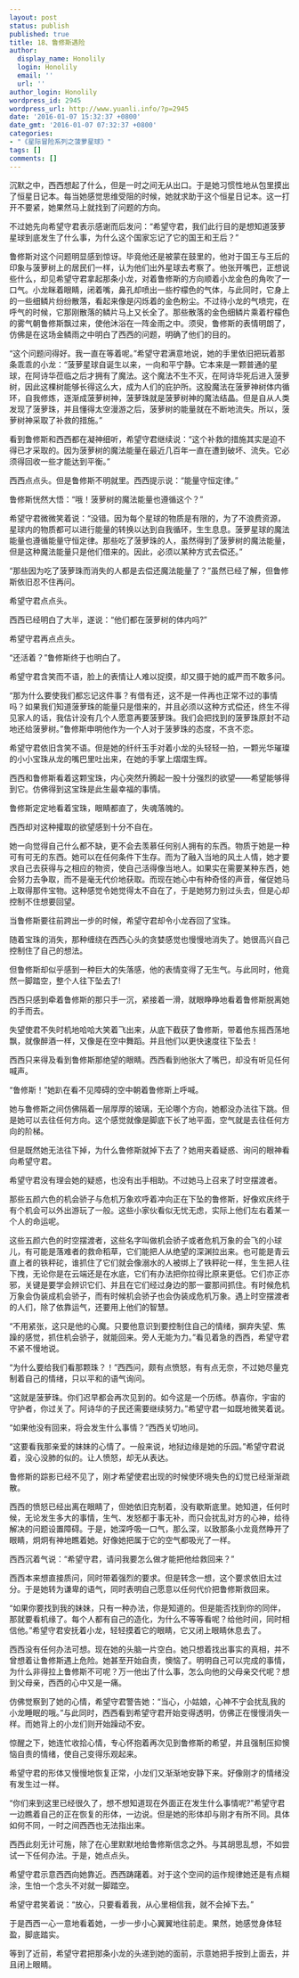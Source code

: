 ```yaml
---
layout: post
status: publish
published: true
title: 18、鲁修斯遇险
author:
  display_name: Honolily
  login: Honolily
  email: ''
  url: ''
author_login: Honolily
wordpress_id: 2945
wordpress_url: http://www.yuanli.info/?p=2945
date: '2016-01-07 15:32:37 +0800'
date_gmt: '2016-01-07 07:32:37 +0800'
categories:
- "《星际冒险系列之菠萝星球》"
tags: []
comments: []
---
```

<p>沉默之中，西西想起了什么，但是一时之间无从出口。于是她习惯性地从包里摸出了恒星日记本。每当她感觉思维受阻的时候，她就求助于这个恒星日记本。这一打开不要紧，她果然马上就找到了问题的方向。</p>
<p>不过她先向希望守君表示感谢而后发问：&ldquo;希望守君，我们此行目的是想知道菠萝星球到底发生了什么事，为什么这个国家忘记了它的国王和王后？&rdquo;</p>
<p>鲁修斯对这个问题明显感到惊讶。毕竟他还是被蒙在鼓里的，他对于国王与王后的印象与菠萝树上的居民们一样，认为他们出外星球去考察了。他张开嘴巴，正想说些什么，却见希望守君拿起那条小龙，对着鲁修斯的方向顺着小龙金色的角吹了一口气。小龙眯着眼睛，闭着嘴，鼻孔却喷出一些柠檬色的气体，与此同时，它身上的一些细鳞片纷纷散落，看起来像是闪烁着的金色粉尘。不过待小龙的气喷完，在呼气的时候，它那刚散落的鳞片马上又长全了。那些散落的金色细鳞片乘着柠檬色的雾气朝鲁修斯飘过来，使他沐浴在一阵金雨之中。须臾，鲁修斯的表情明朗了，仿佛是在这场金鳞雨之中明白了西西的问题，明确了他们的目的。</p>
<p>&ldquo;这个问题问得好。我一直在等着呢。&rdquo;希望守君满意地说，她的手里依旧把玩着那条乖乖的小龙：&ldquo;菠萝星球自诞生以来，一向和平宁静。它本来是一颗普通的星球，在阿诗华莅临之后才拥有了魔法。这个魔法不生不灭，在阿诗华死后进入菠萝树，因此这棵树能够长得这么大，成为人们的庇护所。这股魔法在菠萝神树体内循环，自我修炼，逐渐成菠萝树神，菠萝珠就是菠萝树神的魔法结晶。但是自从人类发现了菠萝珠，并且懂得太空漫游之后，菠萝树的能量就在不断地流失。所以，菠萝树神采取了补救的措施。&rdquo;</p>
<p>看到鲁修斯和西西都在凝神细听，希望守君继续说：&ldquo;这个补救的措施其实是迫不得已才采取的。因为菠萝树的魔法能量在最近几百年一直在遭到破坏、流失。它必须得回收一些才能达到平衡。&rdquo;</p>
<p>西西点点头。但是鲁修斯不明就里。西西提示说：&ldquo;能量守恒定律。&rdquo;</p>
<p>鲁修斯恍然大悟：&ldquo;哦！菠萝树的魔法能量也遵循这个？&rdquo;</p>
<p>希望守君微微笑着说：&ldquo;没错。因为每个星球的物质是有限的，为了不浪费资源，星球内的物质都可以进行能量的转换以达到自我循环，生生息息。菠萝星球的魔法能量也遵循能量守恒定律。那些吃了菠萝珠的人，虽然得到了菠萝树的魔法能量，但是这种魔法能量只是他们借来的。因此，必须以某种方式去偿还。&rdquo;</p>
<p>&ldquo;那些因为吃了菠萝珠而消失的人都是去偿还魔法能量了？&rdquo;虽然已经了解，但鲁修斯依旧忍不住再问。</p>
<p>希望守君点点头。</p>
<p>西西已经明白了大半，遂说：&ldquo;他们都在菠萝树的体内吗?&rdquo;</p>
<p>希望守君再点点头。</p>
<p>&ldquo;还活着？&rdquo;鲁修斯终于也明白了。</p>
<p>希望守君含笑而不语，脸上的表情让人难以捉摸，却又摄于她的威严而不敢多问。</p>
<p>&ldquo;那为什么要使我们都忘记这件事？有借有还，这不是一件再也正常不过的事情吗？如果我们知道菠萝珠的能量只是借来的，并且必须以这种方式偿还，终生不得见家人的话，我估计没有几个人愿意再要菠萝珠。我们会把找到的菠萝珠原封不动地还给菠萝树。&rdquo;鲁修斯申明他作为一个人对于菠萝珠的态度，不贪不恋。</p>
<p>希望守君依旧含笑不语。但是她的纤纤玉手对着小龙的头轻轻一拍，一颗光华璀璨的小小宝珠从龙的嘴巴里吐出来，在她的手掌上熠熠生辉。</p>
<p>西西和鲁修斯看着这颗宝珠，内心突然升腾起一股十分强烈的欲望&mdash;&mdash;希望能够得到它。仿佛得到这宝珠是此生最幸福的事情。</p>
<p>鲁修斯定定地看着宝珠，眼睛都直了，失魂落魄的。</p>
<p>西西却对这种攉取的欲望感到十分不自在。</p>
<p>她一向觉得自己什么都不缺，更不会去羡慕任何别人拥有的东西。物质于她是一种可有可无的东西。她可以在任何条件下生存。而为了融入当地的风土人情，她才要求自己去获得与之相应的物资，使自己活得像当地人。如果实在需要某种东西，她会努力去争取，而不是毫无代价地获取。而现在她心中有种奇怪的声音，催促她马上取得那件宝物。这种感觉令她觉得太不自在了，于是她努力别过头去，但是心却控制不住想要回望。</p>
<p>当鲁修斯要往前跨出一步的时候，希望守君却令小龙吞回了宝珠。</p>
<p>随着宝珠的消失，那种缠绕在西西心头的贪婪感觉也慢慢地消失了。她很高兴自己控制住了自己的想法。</p>
<p>但鲁修斯却似乎感到一种巨大的失落感，他的表情变得了无生气。与此同时，他竟然一脚踏空，整个人往下坠去了!</p>
<p>西西只感到牵着鲁修斯的那只手一沉，紧接着一滑，就眼睁睁地看着鲁修斯脱离她的手而去。</p>
<p>失望使君不失时机地哈哈大笑着飞出来，从底下截获了鲁修斯，带着他东摇西荡地飘，就像醉酒一样，又像是在空中舞蹈。并且他们以更快速度往下坠去！</p>
<p>西西只来得及看到鲁修斯那绝望的眼睛。西西看到他张大了嘴巴，却没有听见任何喊声。</p>
<p>&ldquo;鲁修斯！&rdquo;她趴在看不见障碍的空中朝着鲁修斯上呼喊。</p>
<p>她与鲁修斯之间仿佛隔着一层厚厚的玻璃，无论哪个方向，她都没办法往下跳。但是她可以去往任何方向。这个感觉就像是脚底下长了地平面，空气就是去往任何方向的阶梯。</p>
<p>但是既然她无法往下掉，为什么鲁修斯就掉下去了？她用夹着疑惑、询问的眼神看向希望守君。</p>
<p>希望守君没有理会她的疑惑，也没有出手相助。不过她马上召来了时空摆渡者。</p>
<p>那些五颜六色的机会骄子与危机万象欢呼着冲向正在下坠的鲁修斯，好像欢庆终于有个机会可以外出游玩了一般。这些小家伙看似无忧无虑，实际上他们左右着某一个人的命运呢。</p>
<p>这些五颜六色的时空摆渡者，这些名字叫做机会骄子或者危机万象的会飞的小球儿，有可能是落难者的救命稻草，它们能把人从绝望的深渊拉出来。也可能是青云直上者的铁秤砣，谁抓住了它们就会像溺水的人被绑上了铁秤砣一样，生生把人往下拽，无论你是在云端还是在水底，它们有办法把你拉得比原来更低。它们亦正亦邪，关键是要学会辨识它们、并且在它们经过身边的那一霎那间抓住。有时候危机万象会伪装成机会骄子，而有时候机会骄子也会伪装成危机万象。遇上时空摆渡者的人们，除了依靠运气，还要用上他们的智慧。</p>
<p>&ldquo;不用紧张，这只是他的心魔。只要他意识到要控制住自己的情绪，摒弃失望、焦躁的感觉，抓住机会骄子，就能回来。旁人无能为力。&rdquo;看见着急的西西，希望守君不紧不慢地说。</p>
<p>&ldquo;为什么要给我们看那颗珠？！&rdquo;西西问，颇有点愤怒，有有点无奈，不过她尽量克制着自己的情绪，只以平和的语气询问。</p>
<p>&ldquo;这就是菠萝珠。你们迟早都会再次见到的。如今这是一个历练。恭喜你，宇宙的守护者，你过关了。阿诗华的子民还需要继续努力。&rdquo;希望守君一如既地微笑着说。</p>
<p>&ldquo;如果他没有回来，将会发生什么事情？&rdquo;西西关切地问。</p>
<p>&ldquo;这要看我那亲爱的妹妹的心情了。一般来说，地狱边缘是她的乐园。&rdquo;希望守君说着，没心没肺的似的。让人愤怒，却无从表达。</p>
<p>鲁修斯的踪影已经不见了，刚才希望使君出现的时候使环境失色的幻觉已经渐渐疏散。</p>
<p>西西的愤怒已经出离在眼睛了，但她依旧克制着，没有歇斯底里。她知道，任何时候，无论发生多大的事情，生气、发怒都于事无补，而只会扰乱对方的心神，给待解决的问题设置障碍。于是，她深呼吸一口气，那么深，以致那条小龙竟然睁开了眼睛，炯炯有神地瞧着她。好像她把属于它的空气都吸光了一样。</p>
<p>西西沉着气说：&ldquo;希望守君，请问我要怎么做才能把他给救回来？&rdquo;</p>
<p>西西本来想直接质问，同时带着强烈的要求。但是转念一想，这个要求依旧太过分。于是她转为谦卑的语气，同时表明自己愿意以任何代价把鲁修斯救回来。</p>
<p>&ldquo;如果你要找到我的妹妹，只有一种办法，你是知道的。但是能否找到你的同伴，那就要看机缘了。每个人都有自己的造化，为什么不等等看呢？给他时间，同时相信他。&rdquo;希望守君安抚着小龙，轻轻摸着它的眼睛，它又闭上眼睛休息去了。</p>
<p>西西没有任何办法可想。现在她的头脑一片空白。她只想着找出事实的真相，并不曾想着让鲁修斯遇上危险。她甚至开始自责，懊恼了。明明自己可以完成的事情，为什么非得拉上鲁修斯不可呢？万一他出了什么事，怎么向他的父母亲交代呢？想到父母亲，西西的心中又是一痛。</p>
<p>仿佛觉察到了她的心情，希望守君警告她：&ldquo;当心，小姑娘，心神不宁会扰乱我的小龙睡眠的哦。&rdquo;与此同时，西西看到希望守君开始变得透明，仿佛正在慢慢消失一样。而她背上的小龙们则开始躁动不安。</p>
<p>惊醒之下，她连忙收拾心情，专心怀抱着再次见到鲁修斯的希望，并且强制压抑懊恼自责的情绪，使自己变得乐观起来。</p>
<p>希望守君的形体又慢慢地恢复正常，小龙们又渐渐地安静下来。好像刚才的情绪没有发生过一样。</p>
<p>&ldquo;你们来到这里已经很久了，想不想知道现在外面正在发生什么事情呢?&rdquo;希望守君一边瞧着自己的正在恢复的形体，一边说。但是她的形体却与刚才有所不同。具体如何不同，一时之间西西也无法指出来。</p>
<p>西西此刻无计可施，除了在心里默默地给鲁修斯信念之外。与其胡思乱想，不如尝试一下任何办法。于是，她点点头。</p>
<p>希望守君示意西西向她靠近。西西踌躇着。对于这个空间的运作规律她还是有点糊涂，生怕一个念头不对就一脚踏空。</p>
<p>希望守君笑着说：&ldquo;放心，只要看着我，从心里相信我，就不会掉下去。&rdquo;</p>
<p>于是西西一心一意地看着她，一步一步小心翼翼地往前走。果然，她感觉身体轻盈，脚底踏实。</p>
<p>等到了近前，希望守君把那条小龙的头递到她的面前，示意她把手按到上面去，并且闭上眼睛。</p>
